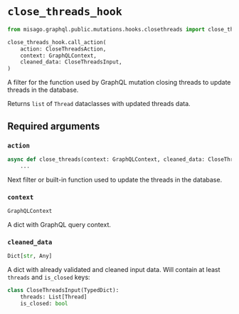 # `close_threads_hook`

```python
from misago.graphql.public.mutations.hooks.closethreads import close_threads_hook

close_threads_hook.call_action(
    action: CloseThreadsAction,
    context: GraphQLContext,
    cleaned_data: CloseThreadsInput,
)
```

A filter for the function used by GraphQL mutation closing threads to update threads in the database.

Returns `list` of `Thread` dataclasses with updated threads data.


## Required arguments

### `action`

```python
async def close_threads(context: GraphQLContext, cleaned_data: CloseThreadsInput) -> List[Thread]:
    ...
```

Next filter or built-in function used to update the threads in the database.


### `context`

```python
GraphQLContext
```

A dict with GraphQL query context.


### `cleaned_data`

```python
Dict[str, Any]
```

A dict with already validated and cleaned input data. Will contain at least `threads` and `is_closed` keys:

```python
class CloseThreadsInput(TypedDict):
    threads: List[Thread]
    is_closed: bool
```